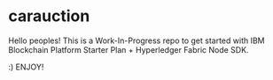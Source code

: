 # carauction

Hello peoples! This is a Work-In-Progress repo to get started with IBM Blockchain Platform Starter Plan + Hyperledger Fabric Node SDK.

:) ENJOY!

